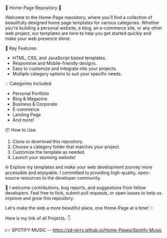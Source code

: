 🏡 Home-Page Repository 🌟

Welcome to the Home-Page repository, where you'll find a collection of beautifully designed home page templates for various categories. Whether you're building a personal website, a blog, an e-commerce site, or any other web project, our templates are here to help you get started quickly and make your web presence shine.

🚀 Key Features:
- HTML, CSS, and JavaScript based templates.
- Responsive and Mobile-friendly designs.
- Easy to customize and integrate into your projects.
- Multiple category options to suit your specific needs.

💡 Categories Included:
- Personal Portfolio
- Blog & Magazine
- Business & Corporate
- E-commerce
- Landing Page
- And more!

📦 How to Use:
1. Clone or download this repository.
2. Choose a category folder that matches your project.
3. Customize the template as needed.
4. Launch your stunning website!

🌐 Explore my templates and make your web development journey more accessible and enjoyable. I committed to providing high-quality, open-source resources to the developer community.

🙌 I welcome contributions, bug reports, and suggestions from fellow developers. Feel free to fork, submit pull requests, or open issues to help us improve and grow this repository.

Let's make the web a more beautiful place, one Home-Page at a time! ✨

Here is my link of all Projects. 👇

👉 SPOTIFY-MUSIC -- https://sd-jerry.github.io/Home-Pages/Spotify-Music
